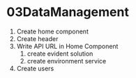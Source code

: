 # 03DataManagement

1. Create home component
2. Create header
3. Write API URL in Home Component
   1. create evident solution
   2. create environment service
4. Create users
